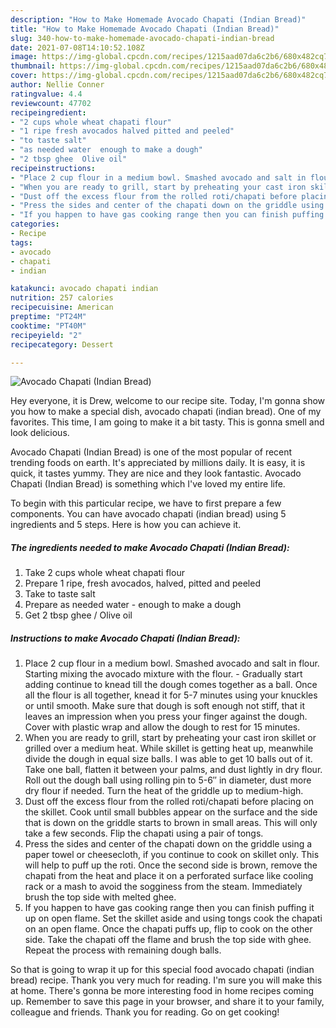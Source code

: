 ```yaml
---
description: "How to Make Homemade Avocado Chapati (Indian Bread)"
title: "How to Make Homemade Avocado Chapati (Indian Bread)"
slug: 340-how-to-make-homemade-avocado-chapati-indian-bread
date: 2021-07-08T14:10:52.108Z
image: https://img-global.cpcdn.com/recipes/1215aad07da6c2b6/680x482cq70/avocado-chapati-indian-bread-recipe-main-photo.jpg
thumbnail: https://img-global.cpcdn.com/recipes/1215aad07da6c2b6/680x482cq70/avocado-chapati-indian-bread-recipe-main-photo.jpg
cover: https://img-global.cpcdn.com/recipes/1215aad07da6c2b6/680x482cq70/avocado-chapati-indian-bread-recipe-main-photo.jpg
author: Nellie Conner
ratingvalue: 4.4
reviewcount: 47702
recipeingredient:
- "2 cups whole wheat chapati flour"
- "1 ripe fresh avocados halved pitted and peeled"
- "to taste salt"
- "as needed water  enough to make a dough"
- "2 tbsp ghee  Olive oil"
recipeinstructions:
- "Place 2 cup flour in a medium bowl. Smashed avocado and salt in flour. Starting mixing the avocado mixture with the flour. Gradually start adding continue to knead till the dough comes together as a ball. Once all the flour is all together, knead it for 5-7 minutes using your knuckles or until smooth. Make sure that dough is soft enough not stiff, that it leaves an impression when you press your finger against the dough. Cover with plastic wrap and allow the dough to rest for 15 minutes."
- "When you are ready to grill, start by preheating your cast iron skillet or grilled over a medium heat. While skillet is getting heat up, meanwhile divide the dough in equal size balls. I was able to get 10 balls out of it. Take one ball, flatten it between your palms, and dust lightly in dry flour. Roll out the dough ball using rolling pin to 5-6″ in diameter, dust more dry flour if needed. Turn the heat of the griddle up to medium-high."
- "Dust off the excess flour from the rolled roti/chapati before placing on the skillet. Cook until small bubbles appear on the surface and the side that is down on the griddle starts to brown in small areas. This will only take a few seconds. Flip the chapati using a pair of tongs."
- "Press the sides and center of the chapati down on the griddle using a paper towel or cheesecloth, if you continue to cook on skillet only. This will help to puff up the roti. Once the second side is brown, remove the chapati from the heat and place it on a perforated surface like cooling rack or a mash to avoid the sogginess from the steam. Immediately brush the top side with melted ghee."
- "If you happen to have gas cooking range then you can finish puffing it up on open flame. Set the skillet aside and using tongs cook the chapati on an open flame. Once the chapati puffs up, flip to cook on the other side. Take the chapati off the flame and brush the top side with ghee. Repeat the process with remaining dough balls."
categories:
- Recipe
tags:
- avocado
- chapati
- indian

katakunci: avocado chapati indian 
nutrition: 257 calories
recipecuisine: American
preptime: "PT24M"
cooktime: "PT40M"
recipeyield: "2"
recipecategory: Dessert

---
```



![Avocado Chapati (Indian Bread)](https://img-global.cpcdn.com/recipes/1215aad07da6c2b6/680x482cq70/avocado-chapati-indian-bread-recipe-main-photo.jpg)

Hey everyone, it is Drew, welcome to our recipe site. Today, I'm gonna show you how to make a special dish, avocado chapati (indian bread). One of my favorites. This time, I am going to make it a bit tasty. This is gonna smell and look delicious.

Avocado Chapati (Indian Bread) is one of the most popular of recent trending foods on earth. It's appreciated by millions daily. It is easy, it is quick, it tastes yummy. They are nice and they look fantastic. Avocado Chapati (Indian Bread) is something which I've loved my entire life.




To begin with this particular recipe, we have to first prepare a few components. You can have avocado chapati (indian bread) using 5 ingredients and 5 steps. Here is how you can achieve it.

<!--inarticleads1-->

##### The ingredients needed to make Avocado Chapati (Indian Bread):

1. Take 2 cups whole wheat chapati flour
1. Prepare 1 ripe, fresh avocados, halved, pitted and peeled
1. Take to taste salt
1. Prepare as needed water - enough to make a dough
1. Get 2 tbsp ghee / Olive oil




<!--inarticleads2-->

##### Instructions to make Avocado Chapati (Indian Bread):

1. Place 2 cup flour in a medium bowl. Smashed avocado and salt in flour. Starting mixing the avocado mixture with the flour. - Gradually start adding continue to knead till the dough comes together as a ball. Once all the flour is all together, knead it for 5-7 minutes using your knuckles or until smooth. Make sure that dough is soft enough not stiff, that it leaves an impression when you press your finger against the dough. Cover with plastic wrap and allow the dough to rest for 15 minutes.
1. When you are ready to grill, start by preheating your cast iron skillet or grilled over a medium heat. While skillet is getting heat up, meanwhile divide the dough in equal size balls. I was able to get 10 balls out of it. Take one ball, flatten it between your palms, and dust lightly in dry flour. Roll out the dough ball using rolling pin to 5-6″ in diameter, dust more dry flour if needed. Turn the heat of the griddle up to medium-high.
1. Dust off the excess flour from the rolled roti/chapati before placing on the skillet. Cook until small bubbles appear on the surface and the side that is down on the griddle starts to brown in small areas. This will only take a few seconds. Flip the chapati using a pair of tongs.
1. Press the sides and center of the chapati down on the griddle using a paper towel or cheesecloth, if you continue to cook on skillet only. This will help to puff up the roti. Once the second side is brown, remove the chapati from the heat and place it on a perforated surface like cooling rack or a mash to avoid the sogginess from the steam. Immediately brush the top side with melted ghee.
1. If you happen to have gas cooking range then you can finish puffing it up on open flame. Set the skillet aside and using tongs cook the chapati on an open flame. Once the chapati puffs up, flip to cook on the other side. Take the chapati off the flame and brush the top side with ghee. Repeat the process with remaining dough balls.




So that is going to wrap it up for this special food avocado chapati (indian bread) recipe. Thank you very much for reading. I'm sure you will make this at home. There's gonna be more interesting food in home recipes coming up. Remember to save this page in your browser, and share it to your family, colleague and friends. Thank you for reading. Go on get cooking!
